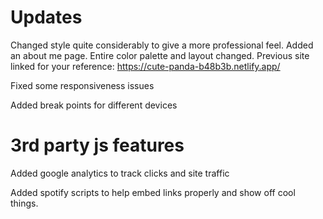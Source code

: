 # Updates
Changed style quite considerably to give a more professional feel. Added an about me page. Entire color palette and layout changed. 
Previous site linked for your reference: https://cute-panda-b48b3b.netlify.app/

Fixed some responsiveness issues 

Added break points for different devices


# 3rd party js features
Added google analytics to track clicks and site traffic

Added spotify scripts to help embed links properly and show off cool things.
